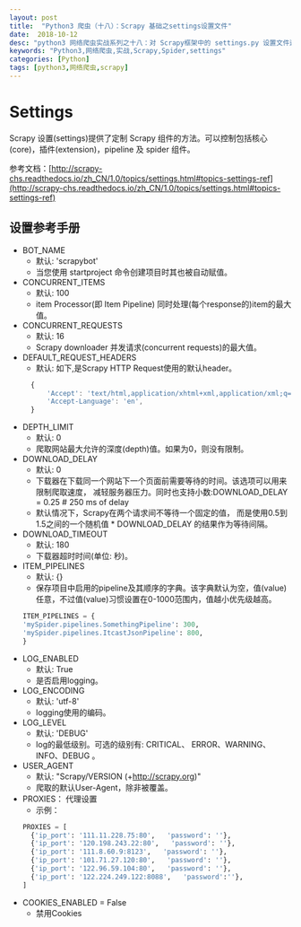 ```yaml
---
layout: post
title:  "Python3 爬虫（十八）：Scrapy 基础之settings设置文件"
date:  2018-10-12
desc: "python3 网络爬虫实战系列之十八：对 Scrapy框架中的 settings.py 设置文件进行详细的介绍"
keywords: "Python3,网络爬虫,实战,Scrapy,Spider,settings"
categories: [Python]
tags: [python3,网络爬虫,scrapy]
---
```

# Settings

Scrapy 设置(settings)提供了定制 Scrapy 组件的方法。可以控制包括核心(core)，插件(extension)，pipeline 及 spider 组件。

参考文档：[http://scrapy-chs.readthedocs.io/zh_CN/1.0/topics/settings.html#topics-settings-ref](http://scrapy-chs.readthedocs.io/zh_CN/1.0/topics/settings.html#topics-settings-ref)

## 设置参考手册

- BOT_NAME
  - 默认: 'scrapybot'
  - 当您使用 startproject 命令创建项目时其也被自动赋值。
- CONCURRENT_ITEMS
  - 默认: 100
  - item Processor(即 Item Pipeline) 同时处理(每个response的)item的最大值。
- CONCURRENT_REQUESTS
  - 默认: 16
  - Scrapy downloader 并发请求(concurrent requests)的最大值。
- DEFAULT_REQUEST_HEADERS
  - 默认: 如下,是Scrapy HTTP Request使用的默认header。
  ```js
    {
        'Accept': 'text/html,application/xhtml+xml,application/xml;q=0.9,*/*;q=0.8',
        'Accept-Language': 'en',
    }
  ```
- DEPTH_LIMIT
  - 默认: 0
  - 爬取网站最大允许的深度(depth)值。如果为0，则没有限制。
- DOWNLOAD_DELAY
  - 默认: 0
  - 下载器在下载同一个网站下一个页面前需要等待的时间。该选项可以用来限制爬取速度， 减轻服务器压力。同时也支持小数:DOWNLOAD_DELAY = 0.25 # 250 ms of delay
  - 默认情况下，Scrapy在两个请求间不等待一个固定的值， 而是使用0.5到1.5之间的一个随机值 * DOWNLOAD_DELAY 的结果作为等待间隔。
- DOWNLOAD_TIMEOUT
  - 默认: 180
  - 下载器超时时间(单位: 秒)。
- ITEM_PIPELINES
  - 默认: {}
  - 保存项目中启用的pipeline及其顺序的字典。该字典默认为空，值(value)任意，不过值(value)习惯设置在0-1000范围内，值越小优先级越高。
  ```python
  ITEM_PIPELINES = {
  'mySpider.pipelines.SomethingPipeline': 300,
  'mySpider.pipelines.ItcastJsonPipeline': 800,
  }
  ```
- LOG_ENABLED
  - 默认: True
  - 是否启用logging。
- LOG_ENCODING
  - 默认: 'utf-8'
  - logging使用的编码。
- LOG_LEVEL
  - 默认: 'DEBUG'
  - log的最低级别。可选的级别有: CRITICAL、 ERROR、WARNING、INFO、DEBUG 。
- USER_AGENT
  - 默认: "Scrapy/VERSION (+http://scrapy.org)"
  - 爬取的默认User-Agent，除非被覆盖。
- PROXIES： 代理设置
  - 示例：
  ```python
  PROXIES = [
    {'ip_port': '111.11.228.75:80',   'password': ''},
    {'ip_port': '120.198.243.22:80',   'password': ''},
    {'ip_port': '111.8.60.9:8123',   'password': ''},
    {'ip_port': '101.71.27.120:80',   'password': ''},
    {'ip_port': '122.96.59.104:80',   'password': ''},
    {'ip_port': '122.224.249.122:8088',   'password':''},
  ]
  ```
- COOKIES_ENABLED = False
  - 禁用Cookies